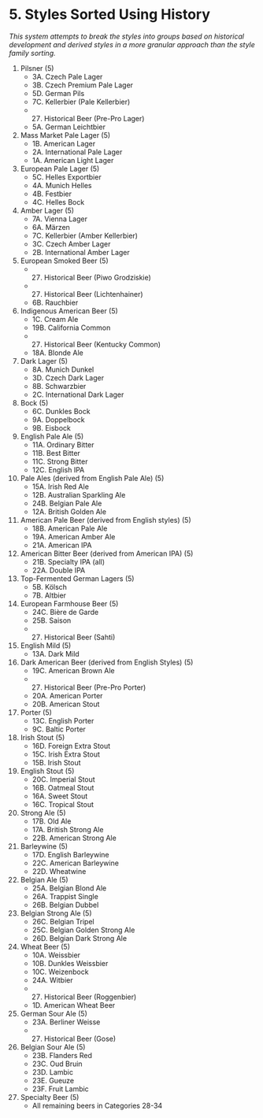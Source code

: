 # 5. Styles Sorted Using History

_This system attempts to break the styles into groups based on historical development and derived styles in a more granular approach than the style family sorting._

1. Pilsner (5)
    - 3A. Czech Pale Lager
    - 3B. Czech Premium Pale Lager
    - 5D. German Pils
    - 7C. Kellerbier (Pale Kellerbier)
    - 27. Historical Beer (Pre-Pro Lager) 
    - 5A. German Leichtbier
1. Mass Market Pale Lager (5)
    - 1B. American Lager
    - 2A. International Pale Lager
    - 1A. American Light Lager
1. European Pale Lager  (5)
    - 5C. Helles Exportbier
    - 4A. Munich Helles
    - 4B. Festbier
    - 4C. Helles Bock
1. Amber Lager (5)
    - 7A. Vienna Lager
    - 6A. Märzen
    - 7C. Kellerbier (Amber Kellerbier)
    - 3C. Czech Amber Lager
    - 2B. International Amber Lager
1. European Smoked Beer (5)
    - 27. Historical Beer (Piwo Grodziskie)
    - 27. Historical Beer (Lichtenhainer)
    - 6B. Rauchbier
1. Indigenous American Beer (5)
    - 1C. Cream Ale
    - 19B. California Common
    - 27. Historical Beer (Kentucky Common)
    - 18A. Blonde Ale
1. Dark Lager (5)
    - 8A. Munich Dunkel
    - 3D. Czech Dark Lager
    - 8B. Schwarzbier
    - 2C. International Dark Lager
1. Bock (5)
    - 6C. Dunkles Bock
    - 9A. Doppelbock
    - 9B. Eisbock
1. English Pale Ale (5)
    - 11A. Ordinary Bitter
    - 11B. Best Bitter
    - 11C. Strong Bitter
    - 12C. English IPA
1. Pale Ales (derived from English Pale Ale) (5)
    - 15A. Irish Red Ale
    - 12B. Australian Sparkling Ale
    - 24B. Belgian Pale Ale
    - 12A. British Golden Ale
1. American Pale Beer (derived from English styles) (5)
    - 18B. American Pale Ale
    - 19A. American Amber Ale
    - 21A. American IPA
1. American Bitter Beer (derived from American IPA) (5)
    - 21B. Specialty IPA (all)
    - 22A. Double IPA
1. Top-Fermented German Lagers (5)
    - 5B. Kölsch
    - 7B. Altbier
1. European Farmhouse Beer (5)
    - 24C. Bière de Garde
    - 25B. Saison
    - 27. Historical Beer (Sahti)
1. English Mild (5)
    - 13A. Dark Mild
1. Dark American Beer (derived from English Styles) (5)
    - 19C. American Brown Ale
    - 27. Historical Beer (Pre-Pro Porter)
    - 20A. American Porter
    - 20B. American Stout
1. Porter (5)
    - 13C. English Porter
    - 9C. Baltic Porter
1. Irish Stout (5)
    - 16D. Foreign Extra Stout
    - 15C. Irish Extra Stout
    - 15B. Irish Stout
1. English Stout (5)
    - 20C. Imperial Stout
    - 16B. Oatmeal Stout
    - 16A. Sweet Stout
    - 16C. Tropical Stout
1. Strong Ale (5)
    - 17B. Old Ale
    - 17A. British Strong Ale
    - 22B. American Strong Ale
1. Barleywine (5)
    - 17D. English Barleywine
    - 22C. American Barleywine
    - 22D. Wheatwine
1. Belgian Ale (5)
    - 25A. Belgian Blond Ale
    - 26A. Trappist Single
    - 26B. Belgian Dubbel
1. Belgian Strong Ale (5)
    - 26C. Belgian Tripel
    - 25C. Belgian Golden Strong Ale
    - 26D. Belgian Dark Strong Ale
1. Wheat Beer (5)
    - 10A. Weissbier
    - 10B. Dunkles Weissbier
    - 10C. Weizenbock
    - 24A. Witbier
    - 27. Historical Beer (Roggenbier)
    - 1D. American Wheat Beer
1. German Sour Ale (5)
    - 23A. Berliner Weisse
    - 27. Historical Beer (Gose)
1. Belgian Sour Ale (5)
    - 23B. Flanders Red
    - 23C. Oud Bruin
    - 23D. Lambic
    - 23E. Gueuze
    - 23F. Fruit Lambic
1. Specialty Beer (5)
    - All remaining beers in Categories 28-34

